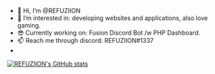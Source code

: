 - 👋 Hi, I’m @REFUZIION
- 👀 I’m interested in: developing websites and applications, also love gaming.
- 😎 Currently working on: Fusion Discord Bot /w PHP Dashboard.
- 📫 Reach me through discord: REFUZIION#1337
- 
[![REFUZIION's GitHub stats](https://github-readme-stats.vercel.app/api?username=REFUZIION)](https://github.com/anuraghazra/github-readme-stats)
